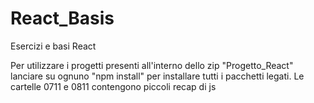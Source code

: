 # React_Basis
Esercizi e basi React


Per utilizzare i progetti presenti all'interno dello zip "Progetto_React" lanciare su ognuno "npm install" per installare tutti i pacchetti legati.
Le cartelle 0711 e 0811 contengono piccoli recap di js
